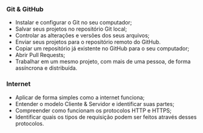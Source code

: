 ### Git & GitHub
- Instalar e configurar o Git no seu computador;
- Salvar seus projetos no repositório Git local;
- Controlar as alterações e versões dos seus arquivos;
- Enviar seus projetos para o repositório remoto do GitHub.
- Copiar um repositório já existente no GitHub para o seu computador;
- Abrir Pull Requests;
- Trabalhar em um mesmo projeto, com mais de uma pessoa, de forma assíncrona e distribuída.
### Internet
- Aplicar de forma simples como a internet funciona;
- Entender o modelo Cliente & Servidor e identificar suas partes;
- Compreender como funcionam os protocolos HTTP e HTTPS;
- Identificar quais os tipos de requisição podem ser feitos através desses protocolos.